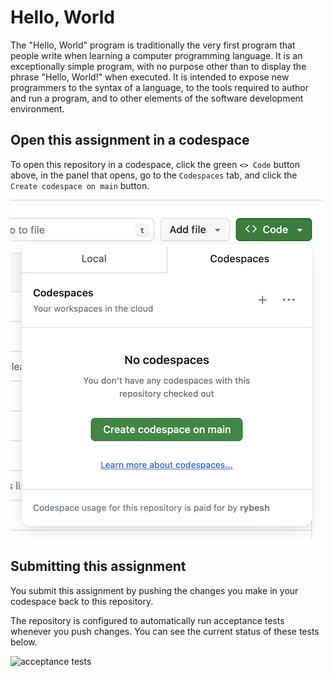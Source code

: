 # Hello, World

The "Hello, World" program is traditionally the very first program
that people write when learning a computer programming
language. It is an exceptionally simple program, with no purpose other
than to display the phrase "Hello, World!" when executed. It is
intended to expose new programmers to the syntax of a language, to the
tools required to author and run a program, and to other elements of
the software development environment.

## Open this assignment in a codespace

To open this repository in a codespace, click the green `<> Code` button
above, in the panel that opens, go to the `Codespaces` tab, and click the
`Create codespace on main` button.

![Screenshot showing the button to create a codespace](img/create-codespace.png)

## Submitting this assignment

You submit this assignment by pushing the changes you make in your
codespace back to this repository.

The repository is configured to automatically run acceptance tests
whenever you push changes. You can see the current status of these
tests below.

![acceptance tests](actions/workflows/run-tests.yml/badge.svg)
